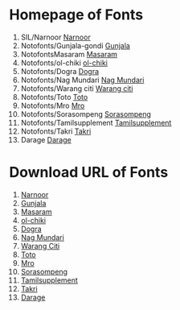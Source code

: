 # Homepage of Fonts

1. SIL/Narnoor [Narnoor](https://software.sil.org/Narnoor/)
2. Notofonts/Gunjala-gondi [Gunjala](https://github.com/notofonts/gunjala-gondi)
3. NotofontsMasaram [Masaram](https://github.com/notofonts/masaram-gondi)
4. Notofonts/ol-chiki [ol-chiki](https://github.com/notofonts/ol-chiki)
5. Notofonts/Dogra [Dogra](https://github.com/notofonts/dogra)
6. Notofonts/Nag Mundari [Nag Mundari](https://github.com/notofonts/nag-mundari)
7. Notofonts/Warang citi [Warang citi](https://github.com/notofonts/warang-citi)
8. Notofonts/Toto [Toto](https://github.com/notofonts/toto)
9. Notofonts/Mro [Mro](https://github.com/notofonts/mro)
10. Notofonts/Sorasompeng [Sorasompeng](https://github.com/notofonts/NotoSansSoraSompeng)
11. Notofonts/Tamilsupplement [Tamilsupplement](https://github.com/notofonts/NotoSansTamilSupplement)
12. Notofonts/Takri [Takri](https://github.com/notofonts/takri)
13. Darage [Darage](https://github.com/PrahladTantry/Darage)


# Download URL of Fonts

1. [Narnoor](https://software.sil.org/downloads/r/narnoor/Narnoor-3.000.zip)
2. [Gunjala](https://github.com/notofonts/gunjala-gondi/releases/download/NotoSansGunjalaGondi-v1.004/NotoSansGunjalaGondi-v1.004.zip)
3. [Masaram](https://github.com/notofonts/masaram-gondi/releases/download/NotoSansMasaramGondi-v1.004/NotoSansMasaramGondi-v1.004.zip)
4. [ol-chiki](https://github.com/notofonts/ol-chiki/releases/download/NotoSansOlChiki-v2.003/NotoSansOlChiki-v2.003.zip)
5. [Dogra](https://github.com/notofonts/dogra/releases/download/NotoSerifDogra-v1.007/NotoSerifDogra-v1.007.zip)
6. [Nag Mundari](https://github.com/notofonts/nag-mundari/releases/download/NotoSansNagMundari-v1.000/NotoSansNagMundari-v1.000.zip)
7. [Warang Citi](https://github.com/notofonts/warang-citi/releases/download/NotoSansWarangCiti-v3.002/NotoSansWarangCiti-v3.002.zip)
8. [Toto](https://github.com/notofonts/toto/releases/download/NotoSerifToto-v2.001/NotoSerifToto-v2.001.zip)
9. [Mro](https://github.com/notofonts/mro/releases/download/NotoSansMro-v2.001/NotoSansMro-v2.001.zip)
10. [Sorasompeng](https://fonts.google.com/noto/specimen/Noto+Sans+Sora+Sompeng/about)
11. [Tamilsupplement](https://fonts.google.com/noto/specimen/Noto+Sans+Tamil+Supplement/about)
12. [Takri](https://github.com/notofonts/takri/releases/download/NotoSansTakri-v2.005/NotoSansTakri-v2.005.zip)
13. [Darage](https://github.com/PrahladTantry/Darage/archive/10eea81/Darage-10eea81.tar.gz)
